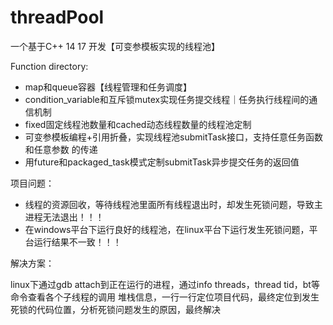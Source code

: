 # threadPool
一个基于C++ 14 17 开发【可变参模板实现的线程池】

Function directory:
- map和queue容器【线程管理和任务调度】
- condition_variable和互斥锁mutex实现任务提交线程｜任务执行线程间的通信机制
- fixed固定线程池数量和cached动态线程数量的线程池定制
- 可变参模板编程+引用折叠，实现线程池submitTask接口，支持任意任务函数和任意参数
的传递 
- 用future和packaged_task模式定制submitTask异步提交任务的返回值

项目问题：
- 线程的资源回收，等待线程池里面所有线程退出时，却发生死锁问题，导致主进程无法退出！！！
- 在windows平台下运行良好的线程池，在linux平台下运行发生死锁问题，平台运行结果不一致！！！

解决方案：

linux下通过gdb attach到正在运行的进程，通过info threads，thread tid，bt等命令查看各个子线程的调用
堆栈信息，一行一行定位项目代码，最终定位到发生死锁的代码位置，分析死锁问题发生的原因，最终解决
